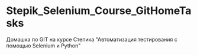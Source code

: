 # Stepik_Selenium_Course_GitHomeTasks
Домашка по GIT на курсе Степика "Автоматизация тестирования с помощью Selenium и Python"

